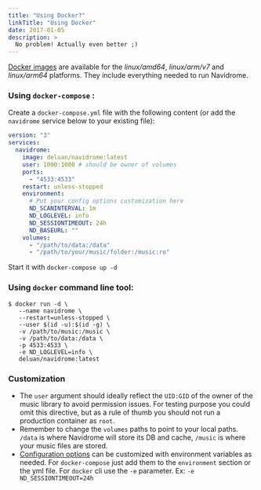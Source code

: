 ```yaml
---
title: "Using Docker?"
linkTitle: "Using Docker"
date: 2017-01-05
description: >
  No problem! Actually even better ;)
---
```



[Docker images](https://hub.docker.com/r/deluan/navidrome) are available for the 
_linux/amd64_, _linux/arm/v7_ and _linux/arm64_ platforms. They include everything needed to 
run Navidrome.


### Using `docker-compose` :

Create a `docker-compose.yml` file with the following content (or add the `navidrome` service 
below to your existing file):
```yaml
version: "3"
services:
  navidrome:
    image: deluan/navidrome:latest
    user: 1000:1000 # should be owner of volumes
    ports:
      - "4533:4533"
    restart: unless-stopped
    environment:
      # Put your config options customization here
      ND_SCANINTERVAL: 1m
      ND_LOGLEVEL: info  
      ND_SESSIONTIMEOUT: 24h
      ND_BASEURL: ""
    volumes:
      - "/path/to/data:/data"
      - "/path/to/your/music/folder:/music:ro"
```
Start it with `docker-compose up -d`


### Using `docker` command line tool:
```shell
$ docker run -d \
   --name navidrome \
   --restart=unless-stopped \
   --user $(id -u):$(id -g) \
   -v /path/to/music:/music \
   -v /path/to/data:/data \
   -p 4533:4533 \ 
   -e ND_LOGLEVEL=info \
   deluan/navidrome:latest
```


### Customization
- The `user` argument should ideally reflect the `UID:GID` of the owner of the music library to avoid permission issues. For testing purpose you could omit this directive, but as a rule of thumb you should not run a production container as `root`.
- Remember to change the `volumes` paths to point to your local paths. `/data` is where Navidrome 
will store its DB and cache, `/music` is where your music files are stored. 
- [Configuration options](/docs/usage/configuration-options/) can be customized with environment 
variables as needed. For `docker-compose` just add them to the `environment` section or the yml 
file. For `docker` cli use the `-e` parameter. Ex: `-e ND_SESSIONTIMEOUT=24h`
